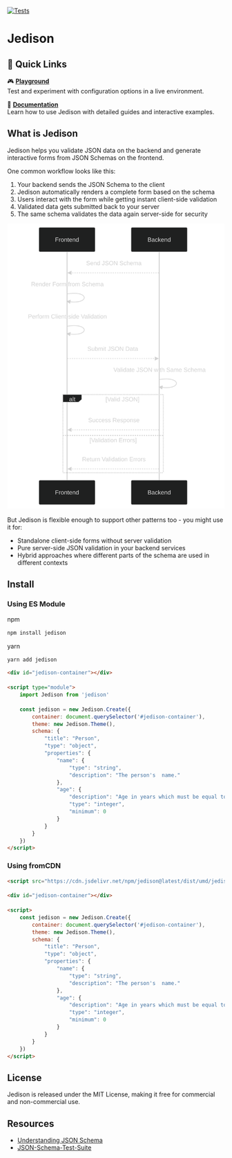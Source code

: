 [![Tests](https://github.com/germanbisurgi/jedison/actions/workflows/main.yml/badge.svg?branch=main)](https://github.com/germanbisurgi/jedison/actions/workflows/main.yml)

# Jedison

## 🚀 Quick Links

🎮 **[Playground](https://germanbisurgi.github.io/jedison/index.html?theme=bootstrap5)**  
Test and experiment with configuration options in a live environment.

📖 **[Documentation](https://germanbisurgi.github.io/jedison-docs/)**  
Learn how to use Jedison with detailed guides and interactive examples.

## What is Jedison

Jedison helps you validate JSON data on the backend and generate interactive forms from JSON Schemas on the frontend.

One common workflow looks like this:

1. Your backend sends the JSON Schema to the client
2. Jedison automatically renders a complete form based on the schema
3. Users interact with the form while getting instant client-side validation
4. Validated data gets submitted back to your server
5. The same schema validates the data again server-side for security

![Jedison use diagram](/mermaid-flow-transparent.svg)

But Jedison is flexible enough to support other patterns too - you might use it for:

- Standalone client-side forms without server validation
- Pure server-side JSON validation in your backend services
- Hybrid approaches where different parts of the schema are used in different contexts

## Install

### Using ES Module

npm
```bash
npm install jedison
```

yarn
```bash
yarn add jedison
```

```html
<div id="jedison-container"></div>

<script type="module">
    import Jedison from 'jedison'

    const jedison = new Jedison.Create({
        container: document.querySelector('#jedison-container'),
        theme: new Jedison.Theme(),
        schema: {
            "title": "Person",
            "type": "object",
            "properties": {
                "name": {
                    "type": "string",
                    "description": "The person's  name."
                },
                "age": {
                    "description": "Age in years which must be equal to or greater than zero.",
                    "type": "integer",
                    "minimum": 0
                }
            }
        }
    })
</script>
```

### Using fromCDN

```html
<script src="https://cdn.jsdelivr.net/npm/jedison@latest/dist/umd/jedison.umd.js"></script>

<div id="jedison-container"></div>

<script>
    const jedison = new Jedison.Create({
        container: document.querySelector('#jedison-container'),
        theme: new Jedison.Theme(),
        schema: {
            "title": "Person",
            "type": "object",
            "properties": {
                "name": {
                    "type": "string",
                    "description": "The person's  name."
                },
                "age": {
                    "description": "Age in years which must be equal to or greater than zero.",
                    "type": "integer",
                    "minimum": 0
                }
            }
        }
    })
</script>
```

## License

Jedison is released under the MIT License, making it free for commercial and non-commercial use.

## Resources

* [Understanding JSON Schema](https://json-schema.org/understanding-json-schema)
* [JSON-Schema-Test-Suite](https://github.com/json-schema-org/JSON-Schema-Test-Suite)
